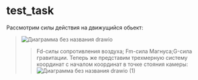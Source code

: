 # test_task
Рассмотрим силы действия на движущийся обьект:
>![Диаграмма без названия drawio](https://user-images.githubusercontent.com/55112338/193457381-d098293c-e568-46c4-9134-94f9a689a750.svg)
>>Fd-силы сопротивления воздуха; Fm-сила Магнуса;G-сила гравитации.
>Теперь же представим трехмерную систему координат с началом координат в точке стояния камеры:
![Диаграмма без названия drawio (1)](https://user-images.githubusercontent.com/55112338/193457586-74219f74-d5ae-4751-8e04-91339dad9682.svg)

